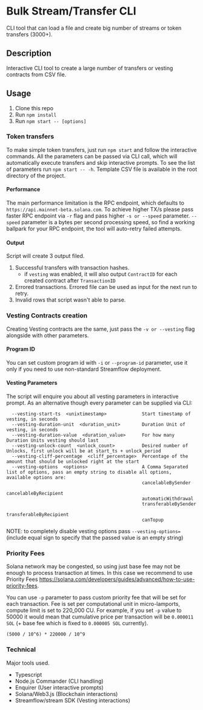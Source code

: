 # Bulk Stream/Transfer CLI

CLI tool that can load a file and create big number of streams or token transfers (3000+).

## Description

Interactive CLI tool to create a large number of transfers or vesting contracts from CSV file.

## Usage

1. Clone this repo
2. Run `npm install`
3. Run `npm start -- [options]`

### Token transfers

To make simple token transfers, just run `npm start` and follow the interactive commands.
All the parameters can be passed via CLI call, which will automatically execute transfers and skip interactive prompts.
To see the list of parameters run `npm start -- -h`.
Template CSV file is available in the root directory of the project.

#### Performance

The main performance limitation is the RPC endpoint, which defaults to `https://api.mainnet-beta.solana.com`.
To achieve higher TX/s please pass faster RPC endpoint via `-r` flag and pass higher `-s or --speed` parameter.
`--speed` parameter is a bytes per second processing speed, so find a working ballpark for your RPC endpoint, the tool will auto-retry failed attempts.

#### Output

Script will create 3 output filed.

1. Successful transfers with transaction hashes.
   - if `vesting` was enabled, it will also output `ContractID` for each created contract after `TransactionID`
2. Errored transactions. Errored file can be used as input for the next run to retry.
3. Invalid rows that script wasn't able to parse.

### Vesting Contracts creation

Creating Vesting contracts are the same, just pass the `-v or --vesting` flag alongside with other parameters.

#### Program ID

You can set custom program id with `-i` or `--program-id` parameter, use it only if you need to use non-standard Streamflow deployment.

#### Vesting Parameters

The script will enquire you about all vesting parameters in interactive prompt. As an alternative though every parameter can be supplied via CLI:

```
  --vesting-start-ts  <unixtimestamp>             Start timestamp of vesting, in seconds
  --vesting-duration-unit  <duration_unit>        Duration Unit of vesting, in seconds
  --vesting-duration-value  <duration_value>      For how many Duration Units vesting should last
  --vesting-unlock-count  <unlock_count>          Desired number of Unlocks, first unlock will be at start_ts + unlock_period
  --vesting-cliff-percentage  <cliff_percentage>  Percentage of the amount that should be unlocked right at the start
  --vesting-options  <options>                    A Comma Separated list of options, pass an empty string to disable all options, available options are:
                                                  cancelableBySender
                                                  cancelableByRecipient
                                                  automaticWithdrawal
                                                  transferableBySender
                                                  transferableByRecipient
                                                  canTopup
```

NOTE: to completely disable vesting options pass `--vesting-options=` (include equal sign to specify that the passed value is an empty string)

### Priority Fees

Solana network may be congested, so using just base fee may not be enough to process transaction at times. In this case we recommend to use Priority Fees https://solana.com/developers/guides/advanced/how-to-use-priority-fees.

You can use `-p` parameter to pass custom priority fee that will be set for each transaction. Fee is set per computational unit in micro-lamports, compute limit is set to 220_000 CU. For example, if you set `-p` value to 50000 it would mean that cumulative price per transaction will be `0.000011 SOL` (+ base fee which is fixed to `0.000005 SOL` currently).

```
(5000 / 10^6) * 220000 / 10^9
```

### Technical

Major tools used.

- Typescript
- Node.js Commander (CLI handling)
- Enquirer (User interactive prompts)
- Solana/Web3.js (Blockchain interactions)
- Streamflow/stream SDK (Vesting interactions)
